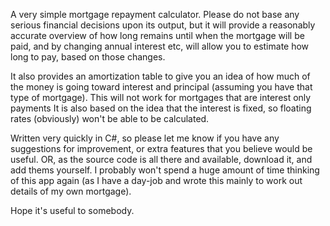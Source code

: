 A very simple mortgage repayment calculator. Please do not base any serious financial decisions upon its output, but it will provide a reasonably accurate overview of how long remains until when the mortgage will be paid, and by changing annual interest
 etc, will allow you to estimate how long to pay, based on those changes. 

It also provides an amortization table to give you an idea of how much of the money is going toward interest and principal (assuming you have that type of mortgage). This will not work for mortgages that are interest only payments It is also based on the 
idea that the interest is fixed, so floating rates (obviously) won't be able to be calculated.

Written very quickly in C#, so please let me know if you have any suggestions for improvement, or extra features that you believe would be useful. OR, as the source code is all there and available, download it, and add thems yourself. I probably won't 
spend a huge amount of time thinking of this app again (as I have a day-job and wrote this mainly to work out details of my own mortgage).

Hope it's useful to somebody.

